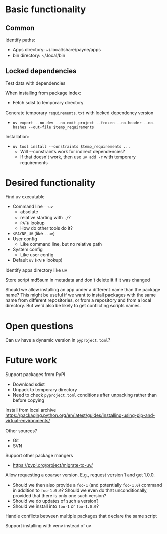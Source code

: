 # Basic functionality

## Common

Identify paths:
  * Apps directory: ~/.local/share/payne/apps
  * bin directory: ~/.local/bin


## Locked dependencies

Test data with dependencies

When installing from package index:
  * Fetch sdist to temporary directory

Generate temporary `requirements.txt` with  locked dependency version
  * `uv export --no-dev --no-emit-project --frozen --no-header --no-hashes --out-file $temp_requirements`

Installation:
  * `uv tool install --constraints $temp_requirements ...`
    * Will --constraints work for indirect dependencies?
    * If that doesn't work, then use `uv add -r` with temporary requirements



# Desired functionality

Find uv executable
  * Command line `--uv`
    * absolute
    * relative starting with `./`?
    * `PATH` lookup
    * How do other tools do it?
  * `$PAYNE_UV` (like `--uv`)
  * User config
    * Like command line, but no relative path
  * System config
    * Like user config
  * Default `uv` (`PATH` lookup)

Identify apps directory like uv

Store script md5sum in metadata and don't delete it if it was changed

Should we allow installing an app under a different name than the package name?
This might be useful if we want to install packages with the same name from
different repositories, or from a repository and from a local directory. But
we'd also be likely to get conflicting scripts names.


# Open questions

Can uv have a dynamic version in `pyproject.toml`? 


# Future work

Support packages from PyPI
  * Download sdist
  * Unpack to temporary directory
  * Need to check `pyproject.toml` conditions after unpacking rather than before
    copying

Install from local archive
https://packaging.python.org/en/latest/guides/installing-using-pip-and-virtual-environments/

Other sources?
  * Git
  * SVN

Support other package mangers
  * https://pypi.org/project/migrate-to-uv/

Allow requesting a coarser version. E.g., request version 1 and get 1.0.0.
  * Should we then also provide a `foo-1` (and potentially `foo-1.0`) command in
    addition to `foo-1.0.0`? Should we even do that unconditionally, provided
    that there is only one such version?
  * Should we do updates of such a version?
  * Should we install into `foo-1` or `foo-1.0.0`?

Handle conflicts between multiple packages that declare the same script

Support installing with venv instead of uv
